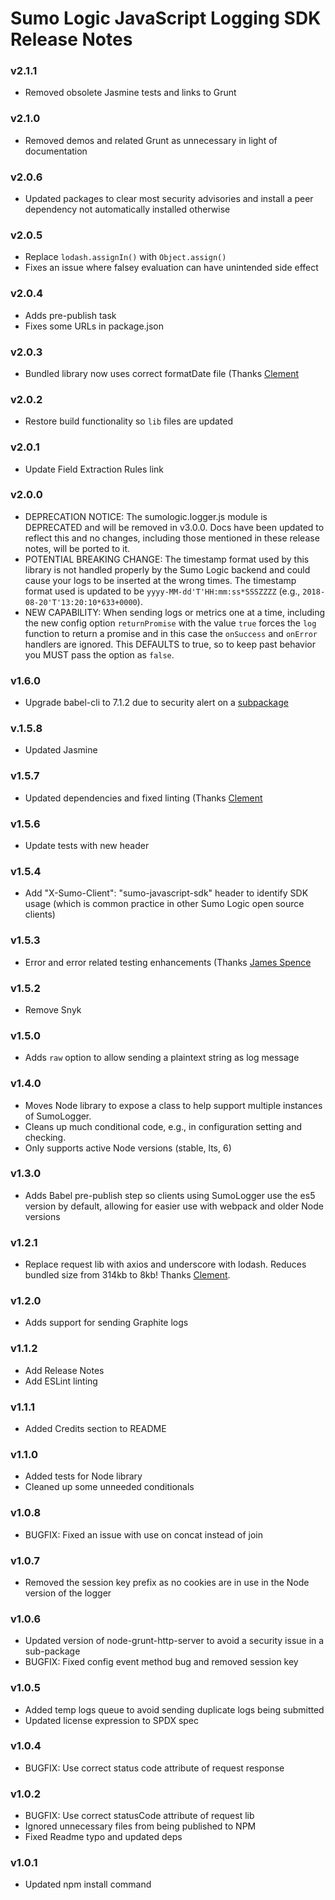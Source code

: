 # Sumo Logic JavaScript Logging SDK Release Notes

### v2.1.1
* Removed obsolete Jasmine tests and links to Grunt

### v2.1.0
* Removed demos and related Grunt as unnecessary in light of documentation

### v2.0.6
* Updated packages to clear most security advisories and install a peer dependency not automatically installed otherwise

### v2.0.5
* Replace `lodash.assignIn()` with `Object.assign()`
* Fixes an issue where falsey evaluation can have unintended side effect

### v2.0.4
* Adds pre-publish task
* Fixes some URLs in package.json

### v2.0.3
* Bundled library now uses correct formatDate file (Thanks [Clement](https://github.com/clementallen)

### v2.0.2
* Restore build functionality so `lib` files are updated

### v2.0.1
* Update Field Extraction Rules link

### v2.0.0
* DEPRECATION NOTICE: The sumologic.logger.js module is DEPRECATED and will be removed in v3.0.0. Docs have been updated to reflect this and no changes, including those mentioned in these release notes, will be ported to it.
* POTENTIAL BREAKING CHANGE: The timestamp format used by this library is not handled properly by the Sumo Logic backend and could cause your logs to be inserted at the wrong times. The timestamp format used is updated to be `yyyy-MM-dd'T'HH:mm:ss*SSSZZZZ` (e.g., `2018-08-20'T'13:20:10*633+0000`).
* NEW CAPABILITY: When sending logs or metrics one at a time, including the new config option `returnPromise` with the value `true` forces the `log` function to return a promise and in this case the `onSuccess` and `onError` handlers are ignored. This DEFAULTS to true, so to keep past behavior you MUST pass the option as `false`.

### v1.6.0
* Upgrade babel-cli to 7.1.2 due to security alert on a [subpackage](https://nvd.nist.gov/vuln/detail/CVE-2017-16028)

### v.1.5.8
* Updated Jasmine

### v1.5.7
* Updated dependencies and fixed linting (Thanks [Clement](https://github.com/clementallen)

### v1.5.6
* Update tests with new header

### v1.5.4
* Add "X-Sumo-Client": "sumo-javascript-sdk" header to identify SDK usage (which is common practice in other Sumo Logic open source clients)

### v1.5.3
* Error and error related testing enhancements (Thanks [James Spence](https://github.com/jamesaspence)

### v1.5.2
* Remove Snyk

### v1.5.0
* Adds `raw` option to allow sending a plaintext string as log message

### v1.4.0
* Moves Node library to expose a class to help support multiple instances of SumoLogger.
* Cleans up much conditional code, e.g., in configuration setting and checking.
* Only supports active Node versions (stable, lts, 6)

### v1.3.0
* Adds Babel pre-publish step so clients using SumoLogger use the es5 version by default, allowing for easier use with webpack and older Node versions

### v1.2.1
* Replace request lib with axios and underscore with lodash. Reduces bundled size from 314kb to 8kb! Thanks [Clement](https://github.com/clementallen).

### v1.2.0
* Adds support for sending Graphite logs

### v1.1.2
* Add Release Notes
* Add ESLint linting

### v1.1.1
* Added Credits section to README

### v1.1.0
* Added tests for Node library
* Cleaned up some unneeded conditionals

### v1.0.8
* BUGFIX: Fixed an issue with use on concat instead of join

### v1.0.7
* Removed the session key prefix as no cookies are in use in the Node version of the logger

### v1.0.6
* Updated version of node-grunt-http-server to avoid a security issue in a sub-package
* BUGFIX: Fixed config event method bug and removed session key

### v1.0.5
* Added temp logs queue to avoid sending duplicate logs being submitted
* Updated license expression to SPDX spec

### v1.0.4
* BUGFIX: Use correct status code attribute of request response

### v1.0.2
* BUGFIX: Use correct statusCode attribute of request lib
* Ignored unnecessary files from being published to NPM
* Fixed Readme typo and updated deps

### v1.0.1
* Updated npm install command
